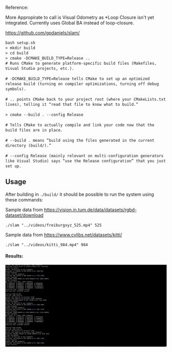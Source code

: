 Reference:


More Appropirate to call is Visual Odometry as *Loop Closure isn't yet integrated.
Currently uses Global BA instead of loop-closure.

https://github.com/gpdaniels/slam/



```
bash setup.sh 
> mkdir build
> cd build
> cmake -DCMAKE_BUILD_TYPE=Release ..
# Runs CMake to generate platform-specific build files (Makefiles, Visual Studio projects, etc.).

# -DCMAKE_BUILD_TYPE=Release tells CMake to set up an optimized release build (turning on compiler optimizations, turning off debug symbols).

# .. points CMake back to your project root (where your CMakeLists.txt lives), telling it “read that file to know what to build.”

> cmake --build . --config Release

# Tells CMake to actually compile and link your code now that the build files are in place.

# --build . means “build using the files generated in the current directory (build/).”

# --config Release (mainly relevant on multi-configuration generators like Visual Studio) says “use the Release configuration” that you just set up.
```



## Usage ##

After building in `./build/` it should be possible to run the system using these commands:

Sample data from https://vision.in.tum.de/data/datasets/rgbd-dataset/download

```
./slam "../videos/freiburgxyz_525.mp4" 525
```

Sample data from https://www.cvlibs.net/datasets/kitti/

```
./slam "../videos/kitti_984.mp4" 984
```

#### Results:

<img src = "readme_media/kitti_slam.gif">